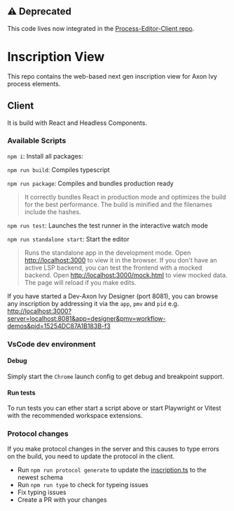 ## ⚠️ Deprecated

This code lives now integrated in the [Process-Editor-Client repo](https://github.com/axonivy/process-editor-client).

# Inscription View

This repo contains the web-based next gen inscription view for Axon Ivy process elements.

## Client

It is build with React and Headless Components.

### Available Scripts

`npm i`: Install all packages:

`npm run build`: Compiles typescript

`npm run package`: Compiles and bundles production ready

> It correctly bundles React in production mode and optimizes the build for the best performance.
> The build is minified and the filenames include the hashes.

`npm run test`: Launches the test runner in the interactive watch mode

`npm run standalone start`: Start the editor

> Runs the standalone app in the development mode. Open [http://localhost:3000](http://localhost:3000) to view it in the browser.
> If you don't have an active LSP backend, you can test the frontend with a mocked backend. Open [http://localhost:3000/mock.html](http://localhost:3000/mock.html) to view mocked data.
> The page will reload if you make edits.

If you have started a Dev-Axon Ivy Designer (port 8081), you can browse any inscription by addressing it via the `app`, `pmv` and `pid` e.g. <http://localhost:3000?server=localhost:8081&app=designer&pmv=workflow-demos&pid=15254DC87A1B183B-f3>

### VsCode dev environment

#### Debug

Simply start the `Chrome` launch config to get debug and breakpoint support.

#### Run tests

To run tests you can ether start a script above or start Playwright or Vitest with the recommended workspace extensions.

### Protocol changes

If you make protocol changes in the server and this causes to type errors on the build, you need to update the protocol in the client.

- Run `npm run protocol generate` to update the [inscription.ts](packages/protocol/src/data/inscription.ts) to the newest schema
- Run `npm run type` to check for typeing issues
- Fix typing issues
- Create a PR with your changes
